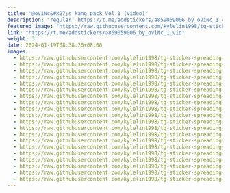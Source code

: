 ```yaml
---
title: "@oViNc&#x27;s kang pack Vol.1 (Video)"
description: "regular: https://t.me/addstickers/a859059006_by_oViNc_1_vid"
featured_image: "https://raw.githubusercontent.com/kylelin1998/tg-sticker-spreading-worldwide-images/main/img/ef773c2a-2878-42c7-a842-52811eecfc6e.jpg"
link: "https://t.me/addstickers/a859059006_by_oViNc_1_vid"
weight: 3
date: 2024-01-19T08:38:20+08:00
images:
  - https://raw.githubusercontent.com/kylelin1998/tg-sticker-spreading-worldwide-images/main/img/ef773c2a-2878-42c7-a842-52811eecfc6e.jpg
  - https://raw.githubusercontent.com/kylelin1998/tg-sticker-spreading-worldwide-images/main/img/b05c2d3b-546d-469b-922f-3e37a8b548bc.jpg
  - https://raw.githubusercontent.com/kylelin1998/tg-sticker-spreading-worldwide-images/main/img/618c7933-dfb7-486d-a61b-b20dd86464db.jpg
  - https://raw.githubusercontent.com/kylelin1998/tg-sticker-spreading-worldwide-images/main/img/16f25038-7620-44c6-a4c4-7f7aea67f006.jpg
  - https://raw.githubusercontent.com/kylelin1998/tg-sticker-spreading-worldwide-images/main/img/029e7a0e-7719-4e22-acc3-b2f91a3a7931.jpg
  - https://raw.githubusercontent.com/kylelin1998/tg-sticker-spreading-worldwide-images/main/img/cfbc866a-de2b-463a-a8e0-2a09e1712ac5.jpg
  - https://raw.githubusercontent.com/kylelin1998/tg-sticker-spreading-worldwide-images/main/img/e829f004-8a6a-42ab-be64-4fcbad5f5822.jpg
  - https://raw.githubusercontent.com/kylelin1998/tg-sticker-spreading-worldwide-images/main/img/db601bb8-269b-404a-a441-107c3b4f84af.jpg
  - https://raw.githubusercontent.com/kylelin1998/tg-sticker-spreading-worldwide-images/main/img/bab659c8-3e5d-44e5-84e5-4d986ebbfd67.jpg
  - https://raw.githubusercontent.com/kylelin1998/tg-sticker-spreading-worldwide-images/main/img/61e76f4e-5651-4aca-b734-d90dafe32a81.jpg
  - https://raw.githubusercontent.com/kylelin1998/tg-sticker-spreading-worldwide-images/main/img/df147576-a942-4dfb-bb02-fbb8a20eaf4f.jpg
  - https://raw.githubusercontent.com/kylelin1998/tg-sticker-spreading-worldwide-images/main/img/829e62a3-7521-4027-9a5a-17cda9b3e155.jpg
  - https://raw.githubusercontent.com/kylelin1998/tg-sticker-spreading-worldwide-images/main/img/640bde4f-ad5e-425e-a825-3c366d013370.jpg
  - https://raw.githubusercontent.com/kylelin1998/tg-sticker-spreading-worldwide-images/main/img/c11dde2c-8868-4574-9e52-bb9f4a473a56.jpg
  - https://raw.githubusercontent.com/kylelin1998/tg-sticker-spreading-worldwide-images/main/img/c51a707b-b27a-46a6-b412-e7bd38702342.jpg
  - https://raw.githubusercontent.com/kylelin1998/tg-sticker-spreading-worldwide-images/main/img/e0aaaf01-9562-418b-9bec-92bdb8c80ea0.jpg
  - https://raw.githubusercontent.com/kylelin1998/tg-sticker-spreading-worldwide-images/main/img/7f2a136f-f725-4e93-a06d-64944b2a1f0a.jpg
  - https://raw.githubusercontent.com/kylelin1998/tg-sticker-spreading-worldwide-images/main/img/ea6ff01f-04b2-4a79-adac-9df1faec6487.jpg
  - https://raw.githubusercontent.com/kylelin1998/tg-sticker-spreading-worldwide-images/main/img/fa4f3c0f-a527-4aa2-a6f3-e79bed3ce103.jpg
  - https://raw.githubusercontent.com/kylelin1998/tg-sticker-spreading-worldwide-images/main/img/29bdfa91-36ad-4889-8e08-679af7120a7b.jpg
---
```

